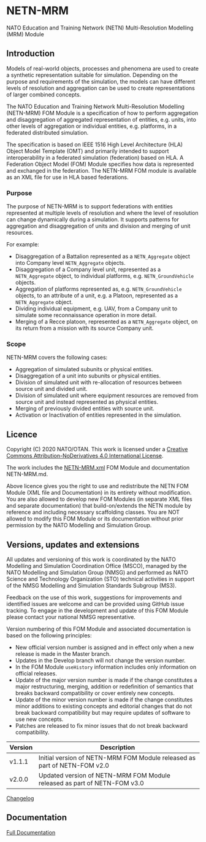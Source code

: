 # NETN-MRM
NATO Education and Training Network (NETN) Multi-Resolution Modelling (MRM) Module


## Introduction

Models of real-world objects, processes and phenomena are used to create a synthetic representation suitable for simulation. Depending on the purpose and requirements of the simulation, the models can have different levels of resolution and aggregation can be used to create representations of larger combined concepts. 

The NATO Education and Training Network Multi-Resolution Modelling (NETN-MRM) FOM Module is a specification of how to perform aggregation and disaggregation of aggregated representation of entities, e.g. units, into other levels of aggregation or individual entities, e.g. platforms, in a federated distributed simulation. 

The specification is based on IEEE 1516 High Level Architecture (HLA) Object Model Template (OMT) and primarily intended to support interoperability in a federated simulation (federation) based on HLA. A Federation Object Model (FOM) Module specifies how data is represented and exchanged in the federation. The NETN-MRM FOM module is available as an XML file for use in HLA based federations.


### Purpose

The purpose of NETN-MRM is to support federations with entities represented at multiple levels of resolution and where the level of resolution can change dynamically during a simulation. It supports patterns for aggregation and disaggregation of units and division and merging of unit resources.

For example:
* Disaggregation of a Battalion represented as a `NETN_Aggregate` object into Company level `NETN_Aggregate` objects.
* Disaggregation of a Company level unit, represented as a `NETN_Aggregate` object, to individual platforms, e.g. `NETN_GroundVehicle` objects.
* Aggregation of platforms represented as, e.g. `NETN_GroundVehicle` objects, to an attribute of a unit, e.g. a Platoon, represented as a `NETN_Aggregate` object.
* Dividing individual equipment, e.g. UAV, from a Company unit to simulate some reconnaissance operation in more detail.
* Merging of a Recce platoon, represented as a `NETN_Aggregate` object, on its return from a mission with its source Company unit. 

### Scope

NETN-MRM covers the following cases:

* Aggregation of simulated subunits or physical entities.
* Disaggregation of a unit into subunits or physical entities.
* Division of simulated unit with re-allocation of resources between source unit and divided unit.
* Division of simulated unit where equipment resources are removed from source unit and instead represented as physical entities.
* Merging of previously divided entities with source unit.
* Activation or Inactivation of entities represented in the simulation.

## Licence

Copyright (C) 2020 NATO/OTAN.
This work is licensed under a [Creative Commons Attribution-NoDerivatives 4.0 International License](LICENCE.md). 

The work includes the [NETN-MRM.xml](NETN-MRM.xml) FOM Module and documentation NETN-MRM.md.

Above licence gives you the right to use and redistribute the NETN FOM Module (XML file and Documentation) in its entirety without modification. You are also allowed to develop new FOM Modules (in separate XML files and separate documentation) that build-on/extends the NETN module by reference and including necessary scaffolding classes. You are NOT allowed to modify this FOM Module or its documentation without prior permission by the NATO Modelling and Simulation Group. 

## Versions, updates and extensions

All updates and versioning of this work is coordinated by the NATO Modelling and Simulation Coordination Office (MSCO), managed by the NATO Modelling and Simulation Group (NMSG) and performed as NATO Science and Technology Organization (STO) technical activities in support of the NMSG Modelling and Simulation Standards Subgroup (MS3).

Feedback on the use of this work, suggestions for improvements and identified issues are welcome and can be provided using GitHub issue tracking. To engage in the development and update of this FOM Module please contact your national NMSG representative.

Version numbering of this FOM Module and associated documentation is based on the following principles:

* New official version number is assigned and in effect only when a new release is made in the Master branch.
* Updates in the Develop branch will not change the version number.
* In the FOM Module `useHistory` information includes only information on official releases.
* Update of the major version number is made if the change constitutes a major restructuring, merging, addition or redefinition of semantics that breaks backward compatibility or cover entirely new concepts.
* Update of the minor version number is made if the change constitutes minor additions to existing concepts and editorial changes that do not break backward compatibility but may require updates of software to use new concepts.
* Patches are released to fix minor issues that do not break backward compatibility.

|Version|Description|
|---|---|
|v1.1.1 |Initial version of NETN-MRM FOM Module released as part of NETN-FOM v2.0|
|v2.0.0 |Updated version of NETN-MRM FOM Module released as part of NETN-FOM v3.0|

[Changelog](changelog.md)

## Documentation

[Full Documentation](NETN-MRM.md)
